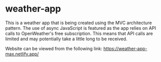 # weather-app

This is a weather app that is being created using the MVC architecture pattern.
The use of async JavaScript is featured as the app relies on API calls to OpenWeather's free subscription. This means that API calls are limited and may potentially take a little long to be received.

Website can be viewed from the following link: https://weather-app-max.netlify.app/
